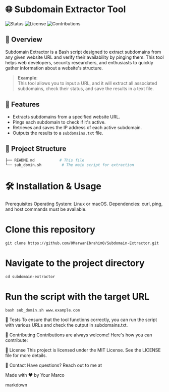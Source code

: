 # 🌐 Subdomain Extractor Tool

![Status](https://img.shields.io/badge/status-active-brightgreen) ![License](https://img.shields.io/badge/license-MIT-blue) ![Contributions](https://img.shields.io/badge/contributions-welcome-orange)

## 🌟 Overview

Subdomain Extractor is a Bash script designed to extract subdomains from any given website URL and verify their availability by pinging them. This tool helps web developers, security researchers, and enthusiasts to quickly gather information about a website's structure.

> **Example**:  
> This tool allows you to input a URL, and it will extract all associated subdomains, check their status, and save the results in a text file.

## 🚀 Features

- Extracts subdomains from a specified website URL.
- Pings each subdomain to check if it's active.
- Retrieves and saves the IP address of each active subdomain.
- Outputs the results to a `subdomains.txt` file.

## 📂 Project Structure

```bash
├── README.md           # This file
└── sub_domin.sh         # The main script for extraction
```
# 🛠️ Installation & Usage
Prerequisites
Operating System: Linux or macOS.
Dependencies: curl, ping, and host commands must be available.

# Clone this repository
```
git clone https://github.com/0MarwanIbrahim0/Subdomain-Extractor.git
```
# Navigate to the project directory
```
cd subdomain-extractor
```
# Run the script with the target URL
```
bash sub_domin.sh www.example.com
```

🧪 Tests
To ensure that the tool functions correctly, you can run the script with various URLs and check the output in subdomains.txt.

🤝 Contributing
Contributions are always welcome! Here's how you can contribute:

📝 License
This project is licensed under the MIT License. See the LICENSE file for more details.

📧 Contact
Have questions? Reach out to me at

Made with ❤️ by Your Marco

markdown
